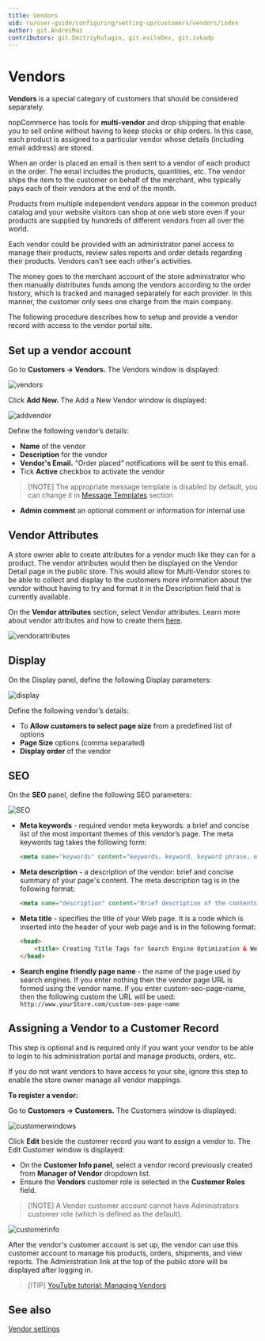 ```yaml
---
title: Vendors
uid: ru/user-guide/configuring/setting-up/customers/vendors/index
author: git.AndreiMaz
contributors: git.DmitriyKulagin, git.exileDev, git.ivkadp
---
```


# Vendors

**Vendors** is a special category of customers that should be considered separately.

nopCommerce has tools for **multi-vendor** and drop shipping that enable you to sell online without having to keep stocks or ship orders. In this case, each product is assigned to a particular vendor whose details (including email address) are stored.

When an order is placed an email is then sent to a vendor of each product in the order. The email includes the products, quantities, etc. The vendor ships the item to the customer on behalf of the merchant, who typically pays each of their vendors at the end of the month.

Products from multiple independent vendors appear in the common product catalog and your website visitors can shop at one web store even if your products are supplied by hundreds of different vendors from all over the world.

Each vendor could be provided with an administrator panel access to manage their products, review sales reports and order details regarding their products. Vendors can’t see each other's activities.

The money goes to the merchant account of the store administrator who then manually distributes funds among the vendors according to the order history, which is tracked and managed separately for each provider. In this manner, the customer only sees one charge from the main company.

The following procedure describes how to setup and provide a vendor record with access to the vendor portal site.

## Set up a vendor account

Go to **Customers → Vendors.** The Vendors window is displayed:

![vendors](_static/index/vendor1.png)

Click **Add New.** The Add a New Vendor window is displayed:

![addvendor](_static/index/vendor2.png)

Define the following vendor’s details:

* **Name** of the vendor
* **Description** for the vendor
* **Vendor's Email.** “Order placed” notifications will be sent to this email.
* Tick **Active** checkbox to activate the vendor

> [!NOTE] The appropriate message template is disabled by default, you can change it in [Message Templates](xref:en/user-guide/marketing/content/message-templates) section

* **Admin comment**  an optional comment or information for internal use

## Vendor Attributes

A store owner able to create attributes for a vendor much like they can for a product. The vendor attributes would then be displayed on the Vendor Detail page in the public store. This would allow for Multi-Vendor stores to be able to collect and display to the customers more information about the vendor without having to try and format it in the Description field that is currently available.

On the **Vendor attributes** section, select Vendor attributes. Learn more about vendor attributes and how to create them [here](xref:ru/user-guide/configuring/setting-up/customers/vendors/settings).

![vendorattributes](_static/index/vendor3.PNG)

## Display

On the Display panel, define the following Display parameters:

![display](_static/index/vendor4.png)

Define the following vendor’s details:

* To **Allow customers to select page size** from a predefined list of options
* **Page Size** options (comma separated)
* **Display order** of the vendor

## SEO

On the **SEO** panel, define the following SEO parameters:

![SEO](_static/index/vendor6.png)

* **Meta keywords** - required vendor meta keywords: a brief and concise list of the most important themes of this vendor’s page. The meta keywords tag takes the following      form:

    ```html
    <meta name="keywords" content="keywords, keyword, keyword phrase, etc.">
    ```

* **Meta description** - a description of the vendor: brief and concise summary of your page's content. The meta description tag is in the following format:

    ```html
    <meta name="description" content="Brief description of the contents of your page.">
    ```

* **Meta title** - specifies the title of your Web page. It is a code which is inserted into the header of your web page and is in the following format:

    ```html
    <head>
        <title> Creating Title Tags for Search Engine Optimization & Web Usability</title>
    </head>
    ```

* **Search engine friendly page name** - the name of the page used by search engines. If you enter nothing then the vendor page URL is formed using the vendor name. If you enter custom-seo-page-name, then the following custom the URL will be used: `http://www.yourStore.com/custom-seo-page-name`

## Assigning a Vendor to a Customer Record

This step is optional and is required only if you want your vendor to be able to login to his administration portal and manage products, orders, etc.

If you do not want vendors to have access to your site, ignore this step to enable the store owner manage all vendor mappings.

**To register a vendor:**

Go to **Customers → Customers.** The Customers window is displayed:

![customerwindows](_static/index/vendor7.png)

Click **Edit** beside the customer record you want to assign a vendor to. The Edit Customer window is displayed:

* On the **Customer Info panel**, select a vendor record previously created from **Manager of Vendor** dropdown list.
* Ensure the **Vendors** customer role is selected in the **Customer Roles** field.

> [!NOTE] A Vendor customer account cannot have Administrators customer role (which is defined as the default).

![customerinfo](_static/index/vendor8.png)

After the vendor's customer account is set up, the vendor can use this customer account to manage his products, orders, shipments, and view reports. The Administration link at the top of the public store will be displayed after logging in.

> [!TIP] [YouTube tutorial: Managing Vendors](https://www.youtube.com/watch?v=MH6r6tqfLF8&list=PLnL_aDfmRHwsbhj621A-RFb1KnzeFxYz4&index=9)

## See also

[Vendor settings](xref:en/user-guide/configuring/setting-up/customers/vendors/settings)
